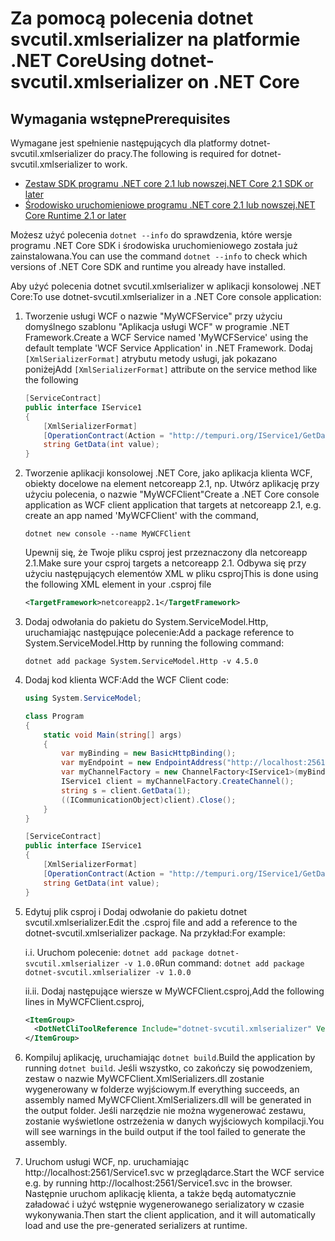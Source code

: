 # <a name="using-dotnet-svcutilxmlserializer-on-net-core"></a><span data-ttu-id="7e8ea-101">Za pomocą polecenia dotnet svcutil.xmlserializer na platformie .NET Core</span><span class="sxs-lookup"><span data-stu-id="7e8ea-101">Using dotnet-svcutil.xmlserializer on .NET Core</span></span>

## <a name="prerequisites"></a><span data-ttu-id="7e8ea-102">Wymagania wstępne</span><span class="sxs-lookup"><span data-stu-id="7e8ea-102">Prerequisites</span></span>

<span data-ttu-id="7e8ea-103">Wymagane jest spełnienie następujących dla platformy dotnet-svcutil.xmlserializer do pracy.</span><span class="sxs-lookup"><span data-stu-id="7e8ea-103">The following is required for dotnet-svcutil.xmlserializer to work.</span></span> 

* [<span data-ttu-id="7e8ea-104">Zestaw SDK programu .NET core 2.1 lub nowszej</span><span class="sxs-lookup"><span data-stu-id="7e8ea-104">.NET Core 2.1 SDK or later</span></span>](https://www.microsoft.com/net/download/dotnet-core/sdk-2.1.300)
* [<span data-ttu-id="7e8ea-105">Środowisko uruchomieniowe programu .NET core 2.1 lub nowszej</span><span class="sxs-lookup"><span data-stu-id="7e8ea-105">.NET Core Runtime 2.1 or later</span></span>](https://www.microsoft.com/net/download/dotnet-core/runtime-2.1.0)

<span data-ttu-id="7e8ea-106">Możesz użyć polecenia `dotnet --info` do sprawdzenia, które wersje programu .NET Core SDK i środowiska uruchomieniowego została już zainstalowana.</span><span class="sxs-lookup"><span data-stu-id="7e8ea-106">You can use the command `dotnet --info` to check which versions of .NET Core SDK and runtime you already have installed.</span></span>

<span data-ttu-id="7e8ea-107">Aby użyć polecenia dotnet svcutil.xmlserializer w aplikacji konsolowej .NET Core:</span><span class="sxs-lookup"><span data-stu-id="7e8ea-107">To use dotnet-svcutil.xmlserializer in a .NET Core console application:</span></span>

1. <span data-ttu-id="7e8ea-108">Tworzenie usługi WCF o nazwie "MyWCFService" przy użyciu domyślnego szablonu "Aplikacja usługi WCF" w programie .NET Framework.</span><span class="sxs-lookup"><span data-stu-id="7e8ea-108">Create a WCF Service named 'MyWCFService' using the default template 'WCF Service Application' in .NET Framework.</span></span>  <span data-ttu-id="7e8ea-109">Dodaj ```[XmlSerializerFormat]``` atrybutu metody usługi, jak pokazano poniżej</span><span class="sxs-lookup"><span data-stu-id="7e8ea-109">Add ```[XmlSerializerFormat]``` attribute on the service method like the following</span></span>
    ```c#
    [ServiceContract]
    public interface IService1
    {
        [XmlSerializerFormat]
        [OperationContract(Action = "http://tempuri.org/IService1/GetData", ReplyAction = "http://tempuri.org/IService1/GetDataResponse")]
        string GetData(int value);
    }
    ```
2. <span data-ttu-id="7e8ea-110">Tworzenie aplikacji konsolowej .NET Core, jako aplikacja klienta WCF, obiekty docelowe na element netcoreapp 2.1, np. Utwórz aplikację przy użyciu polecenia, o nazwie "MyWCFClient"</span><span class="sxs-lookup"><span data-stu-id="7e8ea-110">Create a .NET Core console application as WCF client application that targets at netcoreapp 2.1, e.g. create an app named 'MyWCFClient' with the command,</span></span>
    ```
    dotnet new console --name MyWCFClient
    ```
    <span data-ttu-id="7e8ea-111">Upewnij się, że Twoje pliku csproj jest przeznaczony dla netcoreapp 2.1.</span><span class="sxs-lookup"><span data-stu-id="7e8ea-111">Make sure your csproj targets a netcoreapp 2.1.</span></span> <span data-ttu-id="7e8ea-112">Odbywa się przy użyciu następujących elementów XML w pliku csproj</span><span class="sxs-lookup"><span data-stu-id="7e8ea-112">This is done using the following XML element in your .csproj file</span></span>
    ```xml
    <TargetFramework>netcoreapp2.1</TargetFramework>
    ```
3. <span data-ttu-id="7e8ea-113">Dodaj odwołania do pakietu do System.ServiceModel.Http, uruchamiając następujące polecenie:</span><span class="sxs-lookup"><span data-stu-id="7e8ea-113">Add a package reference to System.ServiceModel.Http by running the following command:</span></span>
   
   ```dotnet add package System.ServiceModel.Http -v 4.5.0```

4. <span data-ttu-id="7e8ea-114">Dodaj kod klienta WCF:</span><span class="sxs-lookup"><span data-stu-id="7e8ea-114">Add the WCF Client code:</span></span>
    ```csharp
    using System.ServiceModel;
    
    class Program
    {
        static void Main(string[] args)
        {
            var myBinding = new BasicHttpBinding();
            var myEndpoint = new EndpointAddress("http://localhost:2561/Service1.svc"); //Fill your service url here
            var myChannelFactory = new ChannelFactory<IService1>(myBinding, myEndpoint);
            IService1 client = myChannelFactory.CreateChannel();
            string s = client.GetData(1);
            ((ICommunicationObject)client).Close();
        }
    }

    [ServiceContract]
    public interface IService1
    {
        [XmlSerializerFormat]
        [OperationContract(Action = "http://tempuri.org/IService1/GetData", ReplyAction = "http://tempuri.org/IService1/GetDataResponse")]
        string GetData(int value);
    }
    ```
5. <span data-ttu-id="7e8ea-115">Edytuj plik csproj i Dodaj odwołanie do pakietu dotnet svcutil.xmlserializer.</span><span class="sxs-lookup"><span data-stu-id="7e8ea-115">Edit the .csproj file and add a reference to the dotnet-svcutil.xmlserializer package.</span></span> <span data-ttu-id="7e8ea-116">Na przykład:</span><span class="sxs-lookup"><span data-stu-id="7e8ea-116">For example:</span></span>

    <span data-ttu-id="7e8ea-117">i.</span><span class="sxs-lookup"><span data-stu-id="7e8ea-117">i.</span></span> <span data-ttu-id="7e8ea-118">Uruchom polecenie: `dotnet add package dotnet-svcutil.xmlserializer -v 1.0.0`</span><span class="sxs-lookup"><span data-stu-id="7e8ea-118">Run command: `dotnet add package dotnet-svcutil.xmlserializer -v 1.0.0`</span></span>

    <span data-ttu-id="7e8ea-119">ii.</span><span class="sxs-lookup"><span data-stu-id="7e8ea-119">ii.</span></span> <span data-ttu-id="7e8ea-120">Dodaj następujące wiersze w MyWCFClient.csproj,</span><span class="sxs-lookup"><span data-stu-id="7e8ea-120">Add the following lines in MyWCFClient.csproj,</span></span>
    ```xml
    <ItemGroup>
      <DotNetCliToolReference Include="dotnet-svcutil.xmlserializer" Version="1.0.0" />
    </ItemGroup>
    ```

6. <span data-ttu-id="7e8ea-121">Kompiluj aplikację, uruchamiając `dotnet build`.</span><span class="sxs-lookup"><span data-stu-id="7e8ea-121">Build the application by running `dotnet build`.</span></span> <span data-ttu-id="7e8ea-122">Jeśli wszystko, co zakończy się powodzeniem, zestaw o nazwie MyWCFClient.XmlSerializers.dll zostanie wygenerowany w folderze wyjściowym.</span><span class="sxs-lookup"><span data-stu-id="7e8ea-122">If everything succeeds, an assembly named MyWCFClient.XmlSerializers.dll will be generated in the output folder.</span></span> <span data-ttu-id="7e8ea-123">Jeśli narzędzie nie można wygenerować zestawu, zostanie wyświetlone ostrzeżenia w danych wyjściowych kompilacji.</span><span class="sxs-lookup"><span data-stu-id="7e8ea-123">You will see warnings in the build output if the tool failed to generate the assembly.</span></span>

7. <span data-ttu-id="7e8ea-124">Uruchom usługi WCF, np. uruchamiając http://localhost:2561/Service1.svc w przeglądarce.</span><span class="sxs-lookup"><span data-stu-id="7e8ea-124">Start the WCF service e.g. by running http://localhost:2561/Service1.svc in the browser.</span></span> <span data-ttu-id="7e8ea-125">Następnie uruchom aplikację klienta, a także będą automatycznie załadować i użyć wstępnie wygenerowanego serializatory w czasie wykonywania.</span><span class="sxs-lookup"><span data-stu-id="7e8ea-125">Then start the client application, and it will automatically load and use the pre-generated serializers at runtime.</span></span>
